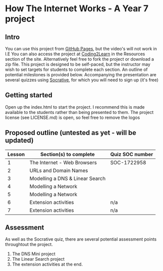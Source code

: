 # How The Internet Works - A Year 7 project

## Intro
You can use this project from [GitHub Pages](http://marcscott.github.io/How_the_internet_works/#/), but the video's will not work in I.E
You can also access the project at [Coding2Learn](http://www.coding2learn.org) in the Resources section of the site.
Alternatively feel free to fork the project or download a zip file.
This project is designed to be self-paced, but the instructor may wish to set targets for students to complete each section.
An outline of potential milestones is provided below.
Accompanying the presentation are several quizzes using [Socrative](http://www.socrative.com), for which you will need to sign up (it's free)

## Getting started
Open up the index.html to start the project. I recommend this is made available to the students rather than being presented to them.
The project license (see LICENSE.md) is open, so feel free to remove the logos

## Proposed outline (untested as yet - will be updated)
|Lesson|Section(s) to complete         |Quiz SOC number|
|------|-------------------------------|---------------|
|1     |The Internet - Web Browsers    |SOC-1722958    |
|2     |URLs and Domain Names          |
|3     |Modelling a DNS & Linear Search|
|4     |Modelling a Network            |
|5     |Modelling a Network            |
|6     |Extension activities           |n/a
|7     |Extension activities           |n/a

## Assessment
As well as the Socrative quiz, there are several potential assessment points throughtout the project.

1. The DNS Mini project
2. The Linear Search project
3. The extension activities at the end.

